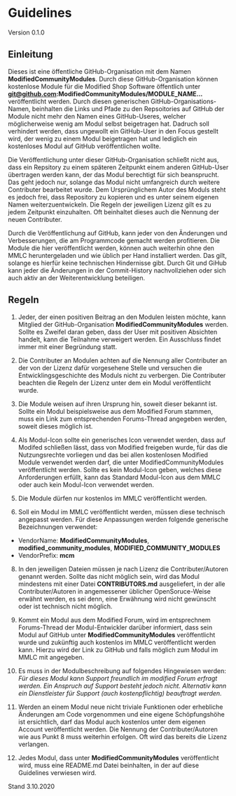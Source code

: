 # Guidelines
Version 0.1.0

## Einleitung
Dieses ist eine öffentliche GitHub-Organisation mit dem Namen **ModifiedCommunityModules**. Durch diese GitHub-Organisation können kostenlose Module für die Modified Shop Software öffentlich unter **git@github.com:ModifiedCommunityModules/MODULE_NAME...** veröffentlicht werden. Durch diesen generischen GitHub-Organisations-Namen, beinhalten die Links und Pfade zu den Repsoitories auf GitHub der Module nicht mehr den Namen eines GitHub-Useres, welcher möglicherweise wenig am Modul selbst beigetragen hat. Dadruch soll verhindert werden, dass ungewollt ein GitHub-User in den Focus gestellt wird, der wenig zu einem Modul beigetragen hat und lediglich ein kostenloses Modul auf GitHub veröffentlichen wollte.

Die Veröffentlichung unter dieser GitHub-Organisation schließt nicht aus, dass ein Repsitory zu einem späteren Zeitpunkt einem anderen GitHub-User übertragen werden kann, der das Modul berechtigt für sich beansprucht. Das geht jedoch nur, solange das Modul nicht umfangreich durch weitere Contributer bearbeitet wurde. Dem Ursprünglichem Autor des Moduls steht es jedoch frei, dass Repository zu kopieren und es unter seinem eigenen Namen weiterzuentwickeln. Die Regeln der jeweiligen Lizenz gilt es zu jedem Zeitpunkt einzuhalten. Oft beinhaltet dieses auch die Nennung der neuen Contributer.

Durch die Veröffentlichung auf GitHub, kann jeder von den Änderungen und Verbesserungen, die am Programmcode gemacht werden profitieren. Die Module die hier veröffentlicht werden, können auch weiterhin ohne den MMLC heruntergeladen und wie üblich per Hand installiert werden. Das gilt, solange es hierfür keine technischen Hindernisse gibt. Durch Git und GiHub kann jeder die Änderungen in der Commit-History nachvollziehen oder sich auch aktiv an der Weiterentwicklung beteiligen.

## Regeln
1. Jeder, der einen positiven Beitrag an den Modulen leisten möchte, kann Mitglied der GitHub-Organisation **ModifiedCommunityModules** werden. Sollte es Zweifel daran geben, dass der User mit positiven Absichten handelt, kann die Teilnahme verweigert werden. Ein Ausschluss findet immer mit einer Begründung statt.

2. Die Contributer an Modulen achten auf die Nennung aller Contributer an der von der Lizenz dafür vorgesehene Stelle und versuchen die Entwicklingsgeschichte des Moduls nicht zu verbergen. Die Contributer beachten die Regeln der Lizenz unter dem ein Modul veröffentlicht wurde.

3. Die Module weisen auf ihren Ursprung hin, soweit dieser bekannt ist. Sollte ein Modul beispielsweise aus dem Modified Forum stammen, muss ein Link zum entsprechenden Forums-Thread angegeben werden, soweit dieses möglich ist.

5. Als Modul-Icon sollte ein generisches Icon verwendet werden, dass auf Modifed schließen lässt, dass von Modified freigeben wurde, für das die Nutzungsrechte vorliegen und das bei allen kostenlosen Modified Module verwendet werden darf, die unter ModifiedCommunityModules veröffentlicht werden. Sollte es kein Modul-Icon geben, welches diese Anforderungen erfüllt, kann das Standard Modul-Icon aus dem MMLC oder auch kein Modul-Icon verwendet werden.

6. Die Module dürfen nur kostenlos im MMLC veröffentlicht werden.

7. Soll ein Modul im MMLC veröffentlicht werden, müssen diese technisch angepasst werden. Für diese Anpassungen werden folgende generische Bezeichnungen verwendet: 
- VendorName: **ModifiedCommunityModules**, **modified_community_modules**, **MODIFIED_COMMUNITY_MODULES**
- VendorPrefix: **mcm**

8. In den jeweiligen Dateien müssen je nach Lizenz die Contributer/Autoren genannt werden. Sollte das nicht möglich sein, wird das Modul mindestens mit einer Datei **CONTRIBUTORS.md** ausgeliefert, in der alle Contributer/Autoren in angemessener üblicher OpenSoruce-Weise erwähnt werden, es sei denn, eine Erwähnung wird nicht gewünscht oder ist technisch nicht möglich.

9. Kommt ein Modul aus dem Modified Forum, wird im entsprechnem Forums-Thread der Modul-Entwickler darüber informiert, dass sein Modul auf GitHub unter **ModifiedCommunityModules** veröffentlicht wurde und zukünftig auch kostenlos im MMLC veröffentlicht werden kann. Hierzu wird der Link zu GitHub und falls möglich zum Modul im MMLC mit angegeben.

10. Es muss in der Modulbeschreibung auf folgendes Hingewiesen werden: *Für dieses Modul kann Support freundlich im modified Forum erfragt werden. Ein Anspruch auf Support besteht jedoch nicht. Alternativ kann ein Dienstleister für Support (auch kostenpflichtig) beauftragt werden.*

11. Werden an einem Modul neue nicht triviale Funktionen oder erhebliche Änderungen am Code vorgenommen und eine eigene Schöpfungshöhe ist ersichtlich, darf das Modul auch kostenlos unter dem eigenen Account veröffentlicht werden. Die Nennung der Contributer/Autoren wie aus Punkt 8 muss weiterhin erfolgen. Oft wird das bereits die Lizenz verlangen.

12. Jedes Modul, dass unter **ModifiedCommunityModules** veröffentlicht wird, muss eine README.md Datei beinhalten, in der auf diese Guidelines verwiesen wird.

Stand 3.10.2020
